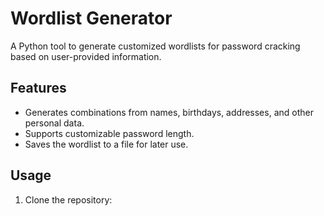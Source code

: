 # Wordlist Generator

A Python tool to generate customized wordlists for password cracking based on user-provided information.

## Features

- Generates combinations from names, birthdays, addresses, and other personal data.
- Supports customizable password length.
- Saves the wordlist to a file for later use.

## Usage

1. Clone the repository:
